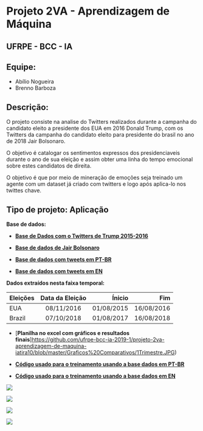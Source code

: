 # Projeto 2VA - Aprendizagem de Máquina
## UFRPE - BCC - IA

## Equipe:
- Abílio Nogueira
- Brenno Barboza

## Descrição:
O projeto consiste na analise do Twitters  realizados durante a campanha do candidato eleito a presidente dos EUA em 2016 Donald Trump, com os Twitters da campanha do candidato eleito  para presidente do brasil no ano de 2018 Jair Bolsonaro. 

O objetivo é catalogar os sentimentos expressos dos presidenciaveis durante o ano de sua eleição e assim obter uma linha do tempo emocional sobre estes candidatos de direita.

O objetivo é que por meio de mineração de emoções seja treinado um agente com um dataset já criado com twitters e logo após aplica-lo nos twittes chave.

## Tipo de projeto: Aplicação

**Base de dados:**

* [**Base de Dados com o Twitters de Trump 2015-2016**](https://github.com/fivethirtyeight/data/blob/master/trump-twitter/realDonaldTrump_poll_tweets.csv)

* [**Base de dados de Jair Bolsonaro**](https://www.kaggle.com/lgmoneda/jair-bolsonaro-twitter-data/downloads/jair-bolsonaro-twitter-data.zip/2)

* [**Base de dados com tweets em PT-BR**](https://www.kaggle.com/leandrodoze/tweets-from-mgbr/downloads/Tweets_Mg.csv/1)

* [**Base de dados com tweets em EN**](https://www.kaggle.com/crowdflower/twitter-airline-sentiment)

**Dados extraídos  nesta faixa temporal:**

| Eleições      | Data da Eleição|    Ínicio  |   Fim     |
| ------------- |:--------------:| ----------:|----------:|
| EUA           | 08/11/2016     | 01/08/2015 |16/08/2016 |
| Brazil        | 07/10/2018     | 01/08/2017 |16/08/2018 |


* [**Planilha no excel com gráficos e resultados finais**]https://github.com/ufrpe-bcc-ia-2019-1/projeto-2va-aprendizagem-de-maquina-iatira10/blob/master/Graficos%20Comparativos/1Trimestre.JPG)


* [**Código usado para o treinamento usando a base dados em PT-BR**](https://colab.research.google.com/drive/1WDmJi4aNi7YmrCCH3w7iic2O_JmKLZPS)

* [**Código usado para o treinamento usando a base dados em EN**](https://colab.research.google.com/drive/1ISNj_ha7C8axhGJTiXGL5UMrT0nIjQLp)

![](https://github.com/ufrpe-bcc-ia-2019-1/projeto-2va-aprendizagem-de-maquina-iatira10/tree/master/Graficos%20Comparativos/1Trimestre.JPG)

![](https://github.com/ufrpe-bcc-ia-2019-1/projeto-2va-aprendizagem-de-maquina-iatira10/tree/master/Graficos%20Comparativos/2Trimestre.JPG)

![](https://github.com/ufrpe-bcc-ia-2019-1/projeto-2va-aprendizagem-de-maquina-iatira10/tree/master/Graficos%20Comparativos/3Trimestre.JPG)

![](https://github.com/ufrpe-bcc-ia-2019-1/projeto-2va-aprendizagem-de-maquina-iatira10/tree/master/Graficos%20Comparativos/4Trimestre.JPG)
